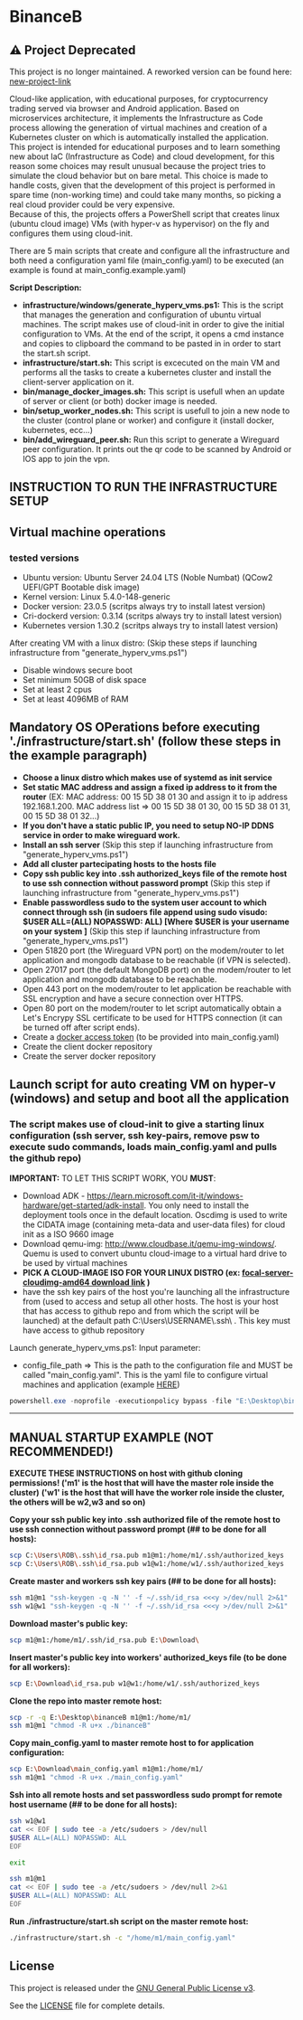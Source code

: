 # BinanceB

## ⚠️ Project Deprecated

This project is no longer maintained. A reworked version can be found here: [new-project-link]([https://github.com/yourusername/new-project-name](https://github.com/rMiccolis/HyperKube))

Cloud-like application, with educational purposes, for cryptocurrency trading served via browser and Android application. Based on microservices architecture, it implements the Infrastructure as Code process allowing the generation of virtual machines and creation of a Kubernetes cluster on which is automatically installed the application. \
This project is intended for educational purposes and to learn something new about IaC (Infrastructure as Code) and cloud development, for this reason some choices may result unusual because the project tries to simulate the cloud behavior but on bare metal. This choice is made to handle costs, given that the development of this project is performed in spare time (non-working time) and could take many months, so picking a real cloud provider could be very expensive.\
Because of this, the projects offers a PowerShell script that creates linux (ubuntu cloud image) VMs (with hyper-v as hypervisor) on the fly and configures them using cloud-init.

There are 5 main scripts that create and configure all the infrastructure and both need a configuration yaml file (main_config.yaml) to be executed (an example is found at main_config.example.yaml)

**Script Description:**

- **infrastructure/windows/generate_hyperv_vms.ps1:** This is the script that manages the generation and configuration of ubuntu virtual machines. The script makes use of cloud-init in order to give the initial configuration to VMs. At the end of the script, it opens a cmd instance and copies to clipboard the command to be pasted in in order to start the start.sh script.
- **infrastructure/start.sh:** This script is excecuted on the main VM and performs all the tasks to create a kubernetes cluster and install the client-server application on it.
- **bin/manage_docker_images.sh:** This script is usefull when an update of server or client (or both) docker image is needed.
- **bin/setup_worker_nodes.sh:** This script is usefull to join a new node to the cluster (control plane or worker) and configure it (install docker, kubernetes, ecc...)
- **bin/add_wireguard_peer.sh:** Run this script to generate a Wireguard peer configuration. It prints out the qr code to be scanned by Android or IOS app to join the vpn.

## INSTRUCTION TO RUN THE INFRASTRUCTURE SETUP

## Virtual machine operations

### tested versions

- Ubuntu version: Ubuntu Server 24.04 LTS (Noble Numbat) (QCow2 UEFI/GPT Bootable disk image)
- Kernel version: Linux 5.4.0-148-generic
- Docker version: 23.0.5 (scritps always try to install latest version)
- Cri-dockerd version: 0.3.14 (scritps always try to install latest version)
- Kubernetes version 1.30.2 (scritps always try to install latest version)

After creating VM with a linux distro: (Skip these steps if launching infrastructure from "generate_hyperv_vms.ps1")

- Disable windows secure boot
- Set minimum 50GB of disk space
- Set at least 2 cpus
- Set at least 4096MB of RAM

## Mandatory OS OPerations before executing './infrastructure/start.sh' (follow these steps in the example paragraph)

- **Choose a linux distro which makes use of systemd as init service**
- **Set static MAC address and assign a fixed ip address to it from the router** (EX: MAC address: 00 15 5D 38 01 30 and assign it to ip address 192.168.1.200. MAC address list =>  00 15 5D 38 01 30,  00 15 5D 38 01 31,  00 15 5D 38 01 32...)
- **If you don't have a static public IP, you need to setup NO-IP DDNS service in order to make wireguard work.**
- **Install an ssh server** (Skip this step if launching infrastructure from "generate_hyperv_vms.ps1")
- **Add all cluster partecipating hosts to the hosts file**
- **Copy ssh public key into .ssh authorized_keys file of the remote host to use ssh connection without password prompt** (Skip this step if launching infrastructure from "generate_hyperv_vms.ps1")
- **Enable passwordless sudo to the system user account to which connect through ssh (in sudoers file append using sudo visudo: $USER ALL=(ALL) NOPASSWD: ALL) [Where $USER is your username on your system ]** (Skip this step if launching infrastructure from "generate_hyperv_vms.ps1")
- Open 51820 port (the Wireguard VPN port) on the modem/router to let application and mongodb database to be reachable (if VPN is selected).
- Open 27017 port (the default MongoDB port) on the modem/router to let application and mongodb database to be reachable.
- Open 443 port on the modem/router to let application be reachable with SSL encryption and have a secure connection over HTTPS.
- Open 80 port on the modem/router to let script automatically obtain a Let's Encrypy SSL certificate to be used for HTTPS connection (it can be turned off after script ends).
- Create a [docker access token](https://docs.docker.com/docker-hub/access-tokens/) (to be provided into main_config.yaml)
- Create the client docker repository
- Create the server docker repository

## Launch script for auto creating VM on hyper-v (windows) and setup and boot all the application

### The script makes use of cloud-init to give a starting linux configuration (ssh server, ssh key-pairs, remove psw to execute sudo commands, loads main_config.yaml and pulls the github repo)

**IMPORTANT:**
TO LET THIS SCRIPT WORK, YOU **MUST**:

- Download ADK - https://learn.microsoft.com/it-it/windows-hardware/get-started/adk-install. You only need to install the deployment tools once in the default location. Oscdimg is used to write the CIDATA image (containing meta-data and user-data files) for cloud init as a ISO 9660 image
- Download qemu-img: http://www.cloudbase.it/qemu-img-windows/. Quemu is used to convert ubuntu cloud-image to a virtual hard drive to be used by virtual machines
- **PICK A CLOUD-IMAGE ISO FOR YOUR LINUX DISTRO (ex: [focal-server-cloudimg-amd64 download link](https://cloud-images.ubuntu.com/focal/current/focal-server-cloudimg-amd64.img) )**
- have the ssh key pairs of the host you're launching all the infrastructure from (used to access and setup all other hosts. The host is your host that has access to github repo and from which the script will be launched) at the default path C:\Users\USERNAME\\.ssh\ . This key must have access to github repository

Launch generate_hyperv_vms.ps1:
Input parameter:

- config_file_path => This is the path to the configuration file and MUST be called "main_config.yaml". This is the yaml file to configure virtual machines and application (example [HERE](https://github.com/rMiccolis/binanceB/blob/master/main_config.example.yaml))

```powershell
powershell.exe -noprofile -executionpolicy bypass -file "E:\Desktop\binanceB\infrastructure\windows\generate_hyperv_vms.ps1" -config_file_path "E:\Download\main_config.yaml"
```

--------------------------------------------

## MANUAL STARTUP EXAMPLE (NOT RECOMMENDED!)

**EXECUTE THESE INSTRUCTIONS on host with github cloning permissions! ('m1' is the host that will have the master role inside the cluster)**
**('w1' is the host that will have the worker role inside the cluster, the others will be w2,w3 and so on)**

**Copy your ssh public key into .ssh authorized file of the remote host to use ssh connection without password prompt (## to be done for all hosts):**

```bash
scp C:\Users\ROB\.ssh\id_rsa.pub m1@m1:/home/m1/.ssh/authorized_keys
scp C:\Users\ROB\.ssh\id_rsa.pub w1@w1:/home/w1/.ssh/authorized_keys
```

**Create master and workers ssh key pairs (## to be done for all hosts):**

```bash
ssh m1@m1 "ssh-keygen -q -N '' -f ~/.ssh/id_rsa <<<y >/dev/null 2>&1"
ssh w1@w1 "ssh-keygen -q -N '' -f ~/.ssh/id_rsa <<<y >/dev/null 2>&1"
```

**Download master's public key:**

```bash
scp m1@m1:/home/m1/.ssh/id_rsa.pub E:\Download\
```

**Insert master's public key into workers' authorized_keys file (to be done for all workers):**

```bash
scp E:\Download\id_rsa.pub w1@w1:/home/w1/.ssh/authorized_keys
```

**Clone the repo into master remote host:**

```bash
scp -r -q E:\Desktop\binanceB m1@m1:/home/m1/
ssh m1@m1 "chmod -R u+x ./binanceB"
```

**Copy main_config.yaml to master remote host to for application configuration:**

```bash
scp E:\Download\main_config.yaml m1@m1:/home/m1/
ssh m1@m1 "chmod -R u+x ./main_config.yaml"
```

**Ssh into all remote hosts and set passwordless sudo prompt for remote host username (## to be done for all hosts):**

```bash
ssh w1@w1
cat << EOF | sudo tee -a /etc/sudoers > /dev/null
$USER ALL=(ALL) NOPASSWD: ALL
EOF

exit

ssh m1@m1
cat << EOF | sudo tee -a /etc/sudoers > /dev/null 2>&1
$USER ALL=(ALL) NOPASSWD: ALL
EOF

```

**Run ./infrastructure/start.sh script on the master remote host:**

```bash
./infrastructure/start.sh -c "/home/m1/main_config.yaml"
```

## License

This project is released under the [GNU General Public License v3](https://www.gnu.org/licenses/gpl-3.0.html).

See the [LICENSE](https://github.com/rMiccolis/binanceB/blob/master/LICENSE) file for complete details.
